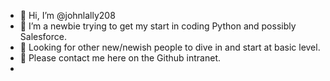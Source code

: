 - 👋 Hi, I’m @johnlally208
- 👀 I’m  a newbie trying to get my start in coding Python and possibly Salesforce. 
- 🌱 Looking for other new/newish people to dive in and start at basic level.
- 💞️ Please contact me here on the Github intranet. 
- 

<!---
johnlally208/johnlally208 is a ✨ special ✨ repository because its `README.md` (this file) appears on your GitHub profile.
You can click the Preview link to take a look at your changes.
--->

